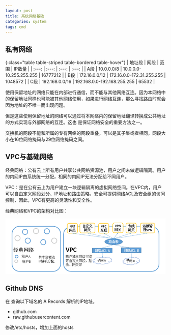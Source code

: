 ```yaml
---
layout: post
title: 系统网络基础
categories: system
tags: cmd
---
```


## 私有网络

{:class="table table-striped table-bordered table-hover"}
| 地址段 | 网段 | 范围 | IP数量 |
| :---: | :---: | :---: | :---: |
| A段 | 10.0.0.0/8 | 10.0.0.0-10.255.255.255 | 16777212 |
| B段 | 172.16.0.0/12 | 172.16.0.0-172.31.255.255 | 1048572 |
| C段 | 192.168.0.0/16 | 192.168.0.0-192.168.255.255 | 65532 |

使用保留地址的网络只能在内部进行通信，而不能与其他网络互连。因为本网络中的保留地址同样也可能被其他网络使用，如果进行网络互连，那么寻找路由时就会因为地址的不唯一而出现问题。

但是这些使用保留地址的网络可以通过将本网络内的保留地址翻译转换成公共地址的方式实现与外部网络的互连。这也 是保证网络安全的重要方法之一。

交换机的网段不能和所属的专有网络的网段重叠，可以是其子集或者相同，网段大小在16位网络掩码与29位网络掩码之间。

## VPC与基础网络

经典网络：公有云上所有用户共享公共网络资源池，用户之间未做逻辑隔离。用户的内网IP由系统统一分配，相同的内网IP无法分配给不同用户。

VPC：是在公有云上为用户建立一块逻辑隔离的虚拟网络空间。在VPC内，用户可以自由定义网段划分、IP地址和路由策略，安全可提供网络ACL及安全组的访问控制，因此，VPC有更高的灵活性和安全性。

经典网络和VPC的架构对比图：

![Alt text](/assets/img/80dee067-d16c-46e0-98a1-084cae3be379.png)

## Github DNS

在  查询以下域名的 A Records 解析的IP地址。

- github.com
- raw.githubusercontent.com

修改/etc/hosts，增加上面的hosts

